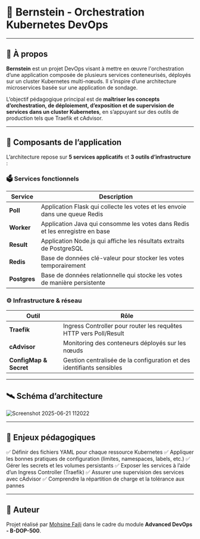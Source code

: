 # 🎼 Bernstein - Orchestration Kubernetes DevOps

---

## 📘 À propos

**Bernstein** est un projet DevOps visant à mettre en œuvre l'orchestration d’une application composée de plusieurs services conteneurisés, déployés sur un cluster Kubernetes multi-nœuds. Il s’inspire d’une architecture microservices basée sur une application de sondage.

L’objectif pédagogique principal est de **maîtriser les concepts d’orchestration, de déploiement, d’exposition et de supervision de services dans un cluster Kubernetes**, en s’appuyant sur des outils de production tels que Traefik et cAdvisor.

---

## 🧩 Composants de l’application

L’architecture repose sur **5 services applicatifs** et **3 outils d’infrastructure** :

### 🗳️ Services fonctionnels

| Service      | Description                                                                  |
| ------------ | ---------------------------------------------------------------------------- |
| **Poll**     | Application Flask qui collecte les votes et les envoie dans une queue Redis  |
| **Worker**   | Application Java qui consomme les votes dans Redis et les enregistre en base |
| **Result**   | Application Node.js qui affiche les résultats extraits de PostgreSQL         |
| **Redis**    | Base de données clé-valeur pour stocker les votes temporairement             |
| **Postgres** | Base de données relationnelle qui stocke les votes de manière persistente    |

### ⚙️ Infrastructure & réseau

| Outil                  | Rôle                                                                  |
| ---------------------- | --------------------------------------------------------------------- |
| **Traefik**            | Ingress Controller pour router les requêtes HTTP vers Poll/Result     |
| **cAdvisor**           | Monitoring des conteneurs déployés sur les nœuds                      |
| **ConfigMap & Secret** | Gestion centralisée de la configuration et des identifiants sensibles |

---

## 🛰️ Schéma d’architecture

![Screenshot 2025-06-21 112022](https://github.com/user-attachments/assets/507a3ef5-aceb-4070-bb81-ddad3e8361a2)

---

## 🧠 Enjeux pédagogiques

✅ Définir des fichiers YAML pour chaque ressource Kubernetes
✅ Appliquer les bonnes pratiques de configuration (limites, namespaces, labels, etc.)
✅ Gérer les secrets et les volumes persistants
✅ Exposer les services à l’aide d’un Ingress Controller (Traefik)
✅ Assurer une supervision des services avec cAdvisor
✅ Comprendre la répartition de charge et la tolérance aux pannes

---

## 👤 Auteur

Projet réalisé par [Mohsine Fajli](https://www.linkedin.com/in/mohsine-fajli) dans le cadre du module **Advanced DevOps - B-DOP-500**.
